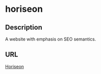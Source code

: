# horiseon

## Description
A website with emphasis on SEO semantics.

## URL
[Horiseon](https://brhestir.github.io/horiseon/)